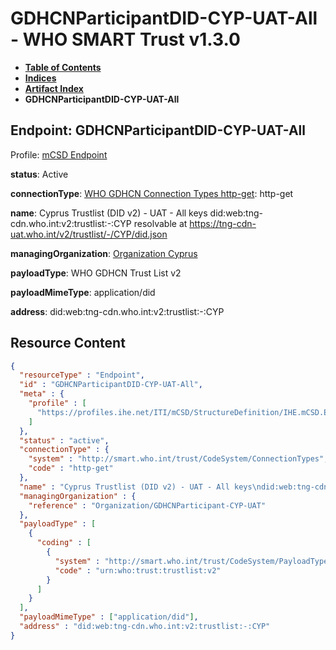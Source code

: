 # GDHCNParticipantDID-CYP-UAT-All - WHO SMART Trust v1.3.0

* [**Table of Contents**](toc.md)
* [**Indices**](indices.md)
* [**Artifact Index**](artifacts.md)
* **GDHCNParticipantDID-CYP-UAT-All**

## Endpoint: GDHCNParticipantDID-CYP-UAT-All

Profile: [mCSD Endpoint](https://profiles.ihe.net/ITI/mCSD/4.0.0/StructureDefinition-IHE.mCSD.Endpoint.html)

**status**: Active

**connectionType**: [WHO GDHCN Connection Types http-get](CodeSystem-ConnectionTypes.md#ConnectionTypes-http-get): http-get

**name**: Cyprus Trustlist (DID v2) - UAT - All keys did:web:tng-cdn.who.int:v2:trustlist:-:CYP resolvable at https://tng-cdn-uat.who.int/v2/trustlist/-/CYP/did.json

**managingOrganization**: [Organization Cyprus](Organization-GDHCNParticipant-CYP-UAT.md)

**payloadType**: WHO GDHCN Trust List v2

**payloadMimeType**: application/did

**address**: did:web:tng-cdn.who.int:v2:trustlist:-:CYP



## Resource Content

```json
{
  "resourceType" : "Endpoint",
  "id" : "GDHCNParticipantDID-CYP-UAT-All",
  "meta" : {
    "profile" : [
      "https://profiles.ihe.net/ITI/mCSD/StructureDefinition/IHE.mCSD.Endpoint"
    ]
  },
  "status" : "active",
  "connectionType" : {
    "system" : "http://smart.who.int/trust/CodeSystem/ConnectionTypes",
    "code" : "http-get"
  },
  "name" : "Cyprus Trustlist (DID v2) - UAT - All keys\ndid:web:tng-cdn.who.int:v2:trustlist:-:CYP\nresolvable at https://tng-cdn-uat.who.int/v2/trustlist/-/CYP/did.json",
  "managingOrganization" : {
    "reference" : "Organization/GDHCNParticipant-CYP-UAT"
  },
  "payloadType" : [
    {
      "coding" : [
        {
          "system" : "http://smart.who.int/trust/CodeSystem/PayloadTypes",
          "code" : "urn:who:trust:trustlist:v2"
        }
      ]
    }
  ],
  "payloadMimeType" : ["application/did"],
  "address" : "did:web:tng-cdn.who.int:v2:trustlist:-:CYP"
}

```
